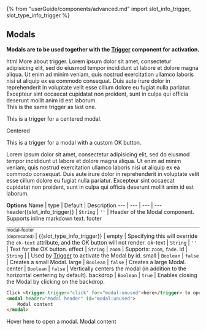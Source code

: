 {% from "userGuide/components/advanced.md" import slot_info_trigger, slot_type_info_trigger %}

## Modals

**Modals are to be used together with the [Trigger](#trigger) component for activation.**

<include src="codeAndOutput.md" boilerplate >
<variable name="highlightStyle">html</variable>
<variable name="code">
More about <trigger for="modal:loremipsum">trigger</trigger>.
<modal header="**Modal header** :rocket:" id="modal:loremipsum">
  Lorem ipsum dolor sit amet, consectetur adipisicing elit, sed do eiusmod tempor incididunt ut labore et dolore
  magna aliqua. Ut enim ad minim veniam, quis nostrud exercitation ullamco laboris nisi ut aliquip ex ea commodo
  consequat. Duis aute irure dolor in reprehenderit in voluptate velit esse cillum dolore eu fugiat nulla pariatur.
  Excepteur sint occaecat cupidatat non proident, sunt in culpa qui officia deserunt mollit anim id est laborum.
</modal>
<br>
This is the same <trigger for="modal:loremipsum">trigger</trigger> as last one.

<trigger for="modal:centered">This is a trigger for a centered modal</trigger>.

<modal header="**Centered** :rocket:" id="modal:centered" center>
  Centered
</modal>

<trigger for="modal:ok-text">This is a trigger for a modal with a custom OK button</trigger>.

<modal header="OK button visible!" id="modal:ok-text" ok-text="Custom OK">
  Lorem ipsum dolor sit amet, consectetur adipisicing elit, sed do eiusmod tempor incididunt ut labore et dolore
  magna aliqua. Ut enim ad minim veniam, quis nostrud exercitation ullamco laboris nisi ut aliquip ex ea commodo
  consequat. Duis aute irure dolor in reprehenderit in voluptate velit esse cillum dolore eu fugiat nulla pariatur.
  Excepteur sint occaecat cupidatat non proident, sunt in culpa qui officia deserunt mollit anim id est laborum.
</modal>
</variable>
</include>

<panel header="More about triggers">
<include src="extra/triggers.md" />
</panel><p/>

****Options****
Name | type | Default | Description
--- | --- | --- | ---
header{{slot_info_trigger}} | `String` | `''` | Header of the Modal component. Supports inline markdown text.
footer <hr style="margin-top:0.2rem; margin-bottom:0" /> <small>modal-footer <br> (deprecated)</small> | {{slot_type_info_trigger}} | empty | Specifying this will override the `ok-text` attribute, and the OK button will not render.
ok-text | `String` | `''` | Text for the OK button.
effect | `String` | `zoom` | Supports: `zoom`, `fade`.
id | `String` | | Used by [Trigger](#trigger) to activate the Modal by id.
small | `Boolean` | `false` | Creates a small Modal.
large | `Boolean` | `false` | Creates a large Modal.
center | `Boolean` | `false` | Vertically centers the modal (in addition to the horizontal centering by default).
backdrop | `Boolean` | `true` | Enables closing the Modal by clicking on the backdrop.

<div id="short" class="d-none">

```html
Click <trigger trigger="click" for="modal:unused">here</trigger> to open a modal.
<modal header="Modal header" id="modal:unused">
    Modal content
</modal>
```
</div>

<div id="examples" class="d-none">

Hover <trigger large for="modal:unused">here</trigger> to open a modal.
<modal header="Modal header" ok-text="OK" id="modal:unused">
  Modal content
</modal>
</div>
